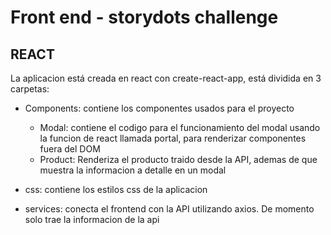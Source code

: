 # Front end - storydots challenge

## REACT

La aplicacion está creada en react con create-react-app, está dividida en 3 carpetas:

- Components: contiene los componentes usados para el proyecto
    - Modal: contiene el codigo para el funcionamiento del modal usando la funcion de react llamada portal, para renderizar componentes fuera del DOM
    - Product: Renderiza el producto traido desde la API, ademas de que muestra la informacion a detalle en un modal 

- css: contiene los estilos css de la aplicacion

- services: conecta el frontend con la API utilizando axios. De momento solo trae la informacion de la api
